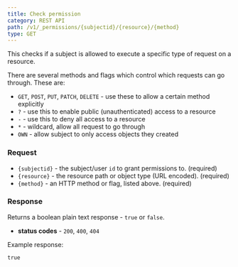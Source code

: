 ```yaml
---
title: Check permission
category: REST API
path: /v1/_permissions/{subjectid}/{resource}/{method}
type: GET
---
```


This checks if a subject is allowed to execute a specific type of request on a resource.

There are several methods and flags which control which requests can go through. These are:
- `GET`, `POST`, `PUT`, `PATCH`, `DELETE` - use these to allow a certain method explicitly
- `?` - use this to enable public (unauthenticated) access to a resource
- `-` - use this to deny all access to a resource
- `*` - wildcard, allow all request to go through
- `OWN` - allow subject to only access objects they created

### Request

- `{subjectid}` - the subject/user `id` to grant permissions to. (required)
- `{resource}` - the resource path or object type (URL encoded). (required)
- `{method}` - an HTTP method or flag, listed above. (required)

### Response

Returns a boolean plain text response - `true` or `false`.

- **status codes** - `200`, `400`, `404`

Example response:
```
true
```
